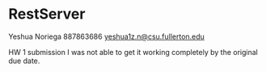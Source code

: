 # RestServer
Yeshua Noriega 887863686 yeshua1z.n@csu.fullerton.edu

 HW 1 submission
 I was not able to get it working completely by the original due date.
